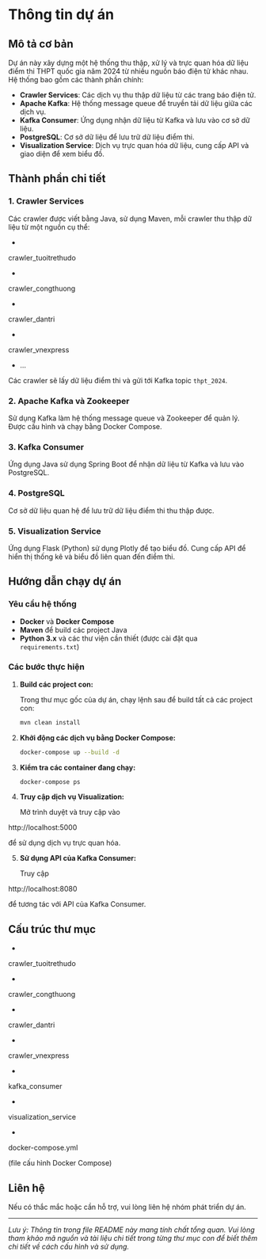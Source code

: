 # Thông tin dự án

## Mô tả cơ bản

Dự án này xây dựng một hệ thống thu thập, xử lý và trực quan hóa dữ liệu điểm thi THPT quốc gia năm 2024 từ nhiều nguồn báo điện tử khác nhau. Hệ thống bao gồm các thành phần chính:

- **Crawler Services**: Các dịch vụ thu thập dữ liệu từ các trang báo điện tử.
- **Apache Kafka**: Hệ thống message queue để truyền tải dữ liệu giữa các dịch vụ.
- **Kafka Consumer**: Ứng dụng nhận dữ liệu từ Kafka và lưu vào cơ sở dữ liệu.
- **PostgreSQL**: Cơ sở dữ liệu để lưu trữ dữ liệu điểm thi.
- **Visualization Service**: Dịch vụ trực quan hóa dữ liệu, cung cấp API và giao diện để xem biểu đồ.

## Thành phần chi tiết

### 1. Crawler Services

Các crawler được viết bằng Java, sử dụng Maven, mỗi crawler thu thập dữ liệu từ một nguồn cụ thể:

- 

crawler_tuoitrethudo


- 

crawler_congthuong


- 

crawler_dantri


- 

crawler_vnexpress


- ...

Các crawler sẽ lấy dữ liệu điểm thi và gửi tới Kafka topic `thpt_2024`.

### 2. Apache Kafka và Zookeeper

Sử dụng Kafka làm hệ thống message queue và Zookeeper để quản lý. Được cấu hình và chạy bằng Docker Compose.

### 3. Kafka Consumer

Ứng dụng Java sử dụng Spring Boot để nhận dữ liệu từ Kafka và lưu vào PostgreSQL.

### 4. PostgreSQL

Cơ sở dữ liệu quan hệ để lưu trữ dữ liệu điểm thi thu thập được.

### 5. Visualization Service

Ứng dụng Flask (Python) sử dụng Plotly để tạo biểu đồ. Cung cấp API để hiển thị thống kê và biểu đồ liên quan đến điểm thi.

## Hướng dẫn chạy dự án

### Yêu cầu hệ thống

- **Docker** và **Docker Compose**
- **Maven** để build các project Java
- **Python 3.x** và các thư viện cần thiết (được cài đặt qua `requirements.txt`)

### Các bước thực hiện

1. **Build các project con:**

   Trong thư mục gốc của dự án, chạy lệnh sau để build tất cả các project con:

   ```bash
   mvn clean install
   ```

2. **Khởi động các dịch vụ bằng Docker Compose:**

   ```bash
   docker-compose up --build -d
   ```

3. **Kiểm tra các container đang chạy:**

   ```bash
   docker-compose ps
   ```

4. **Truy cập dịch vụ Visualization:**

   Mở trình duyệt và truy cập vào 

http://localhost:5000

 để sử dụng dịch vụ trực quan hóa.

5. **Sử dụng API của Kafka Consumer:**

   Truy cập 

http://localhost:8080

 để tương tác với API của Kafka Consumer.

## Cấu trúc thư mục

- 

crawler_tuoitrethudo


- 

crawler_congthuong


- 

crawler_dantri


- 

crawler_vnexpress


- 

kafka_consumer


- 

visualization_service


- 

docker-compose.yml

 (file cấu hình Docker Compose)

## Liên hệ

Nếu có thắc mắc hoặc cần hỗ trợ, vui lòng liên hệ nhóm phát triển dự án.

---

*Lưu ý: Thông tin trong file README này mang tính chất tổng quan. Vui lòng tham khảo mã nguồn và tài liệu chi tiết trong từng thư mục con để biết thêm chi tiết về cách cấu hình và sử dụng.*